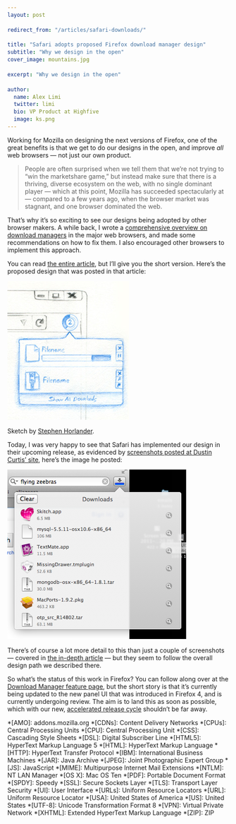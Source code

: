 ```yaml
---
layout: post

redirect_from: "/articles/safari-downloads/"

title: "Safari adopts proposed Firefox download manager design"
subtitle: "Why we design in the open"
cover_image: mountains.jpg

excerpt: "Why we design in the open"

author:
  name: Alex Limi
  twitter: limi
  bio: VP Product at Highfive
  image: ks.png
---
```


Working for Mozilla on designing the next versions of Firefox, one of the great benefits is that we get to do our designs in the open, and improve *all* web browsers — not just our own product.

> People are often surprised when we tell them that we’re not trying to “win the marketshare game,” but instead make sure that there is a thriving, diverse ecosystem on the web, with no single dominant player — which at this point, Mozilla has succeeded spectacularly at — compared to a few years ago, when the browser market was stagnant, and one browser dominated the web.

That’s why it’s so exciting to see our designs being adopted by other browser makers. A while back, I wrote a [comprehensive overview on download managers][downloads] in the major web browsers, and made some recommendations on how to fix them. I also encouraged other browsers to implement this approach.

You can read [the entire article][downloads], but I’ll give you the short version. Here’s the proposed design that was posted in that article:

![Download panel sketch](/images/sketch-downloads.png)

Sketch by [Stephen Horlander].


Today, I was very happy to see that Safari has implemented our design in their upcoming release, as evidenced by [screenshots posted at Dustin Curtis’ site], here’s the image he posted:

![Safari download panel](/images/safari-download.png)


There’s of course a lot more detail to this than just a couple of screenshots — covered in [the in-depth article][downloads] — but they seem to follow the overall design path we described there.

So what’s the status of this work in Firefox? You can follow along over at the [Download Manager feature page], but the short story is that it’s currently being updated to the new panel UI that was introduced in Firefox 4, and is currently undergoing review. The aim is to land this as soon as possible, which with our new, [accelerated release cycle] shouldn’t be far away.

[downloads]: /downloads
[Stephen Horlander]: http://blog.stephenhorlander.com
[screenshots posted at Dustin Curtis’ site]: http://blog.dustincurtis.com/new-safari-downloads-ui-in-lion
[Download Manager feature page]: https://wiki.mozilla.org/Firefox/Features/Panel_based_download_window
[accelerated release cycle]: https://wiki.mozilla.org/RapidRelease

*[AMO]: addons.mozilla.org
*[CDNs]: Content Delivery Networks
*[CPUs]: Central Processing Units
*[CPU]: Central Processing Unit
*[CSS]: Cascading Style Sheets
*[DSL]: Digital Subscriber Line
*[HTML5]: HyperText Markup Language 5
*[HTML]: HyperText Markup Language
*[HTTP]: HyperText Transfer Protocol
*[IBM]: International Business Machines
*[JAR]: Java Archive
*[JPEG]: Joint Photographic Expert Group
*[JS]: JavaScript
*[MIME]: Multipurpose Internet Mail Extensions
*[NTLM]: NT LAN Manager
*[OS X]: Mac OS Ten
*[PDF]: Portable Document Format
*[SPDY]: Speedy
*[SSL]: Secure Sockets Layer
*[TLS]: Transport Layer Security
*[UI]: User Interface
*[URLs]: Uniform Resource Locators
*[URL]: Uniform Resource Locator
*[USA]: United States of America
*[US]: United States
*[UTF-8]: Unicode Transformation Format 8
*[VPN]: Virtual Private Network
*[XHTML]: Extended HyperText Markup Language
*[ZIP]: ZIP
